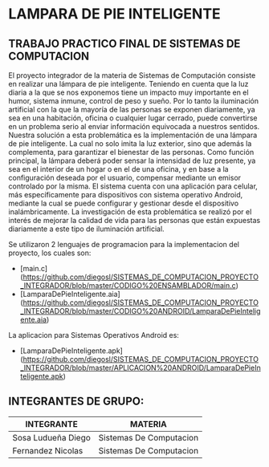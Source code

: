 # LAMPARA DE PIE INTELIGENTE 
## TRABAJO PRACTICO FINAL DE SISTEMAS DE COMPUTACION

El proyecto integrador de la materia de Sistemas de Computación consiste en realizar una lámpara de pie inteligente. Teniendo en cuenta que la luz diaria a la que se nos exponemos tiene un impacto muy importante en el humor, sistema inmune, control de peso y sueño. Por lo tanto la iluminación artificial con la que la mayoría de las personas se exponen diariamente, ya sea en una habitación, oficina o cualquier lugar cerrado, puede convertirse en un problema serio al enviar información equivocada a nuestros sentidos. Nuestra solución a esta problemática es la implementación de una lámpara de pie inteligente. La cual no solo imita la luz exterior, sino que además la complementa, para garantizar el bienestar de las personas. Como función principal, la lámpara deberá poder sensar la intensidad de luz presente, ya sea en el interior de un hogar o en el de una oficina, y en base a la configuración deseada por el usuario, compensar mediante un emisor controlado por la misma. El sistema cuenta con una aplicación para celular, más específicamente para dispositivos con sistema operativo Android, mediante la cual se puede configurar y gestionar desde el dispositivo inalámbricamente. La investigación de esta problemática se realizó por el interés de mejorar la calidad de vida para las personas que están expuestas diariamente a este tipo de iluminación artificial.

Se utilizaron 2 lenguajes de programacion para la implementacion del proyecto, los cuales son:
* [main.c] (https://github.com/diegosl/SISTEMAS_DE_COMPUTACION_PROYECTO_INTEGRADOR/blob/master/CODIGO%20ENSAMBLADOR/main.c)
* [LamparaDePieInteligente.aia] (https://github.com/diegosl/SISTEMAS_DE_COMPUTACION_PROYECTO_INTEGRADOR/blob/master/CODIGO%20ANDROID/LamparaDePieInteligente.aia)

La aplicacion para Sistemas Operativos Android es:
* [LamparaDePieInteligente.apk] (https://github.com/diegosl/SISTEMAS_DE_COMPUTACION_PROYECTO_INTEGRADOR/blob/master/APLICACION%20ANDROID/LamparaDePieInteligente.apk)

## INTEGRANTES DE GRUPO:

INTEGRANTE | MATERIA
-----------|--------
Sosa Ludueña Diego | Sistemas De Computacion
Fernandez Nicolas | Sistemas De Computacion
